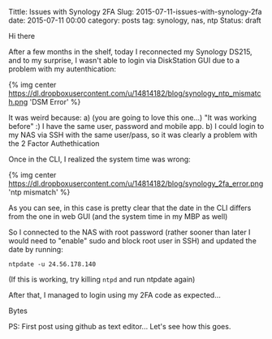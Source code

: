 Tittle: Issues with Synology 2FA
Slug: 2015-07-11-issues-with-synology-2fa
date: 2015-07-11 00:00
category: posts
tag: synology, nas, ntp
Status: draft

Hi there

After a few months in the shelf, today I reconnected my Synology DS215, and to my surprise, I wasn't able to login via DiskStation GUI due to a problem with my autenthication:

{% img center https://dl.dropboxusercontent.com/u/14814182/blog/synology_ntp_mismatch.png 'DSM Error' %}

It was weird because:
a) (you are going to love this one...) "It was working before" :) I have the same user, password and mobile app. 
b) I could login to my NAS via SSH with the same user/pass, so it was clearly a problem with the 2 Factor Authethication

Once in the CLI, I realized  the system time was wrong:

{% img center https://dl.dropboxusercontent.com/u/14814182/blog/synology_2fa_error.png 'ntp mismatch' %}

As you can see, in this case is pretty clear that the date in the CLI differs from the one in web GUI (and the system time in my MBP as well)

So I connected to the NAS with root password (rather sooner than later I would need to "enable" sudo and block root user in SSH) and updated the date by running:

```
ntpdate -u 24.56.178.140
```

(If this is working, try killing ```ntpd``` and run ntpdate again)

After that, I managed to login using my 2FA code as expected... 

Bytes

PS: First post using github as text editor... Let's see how this goes.
